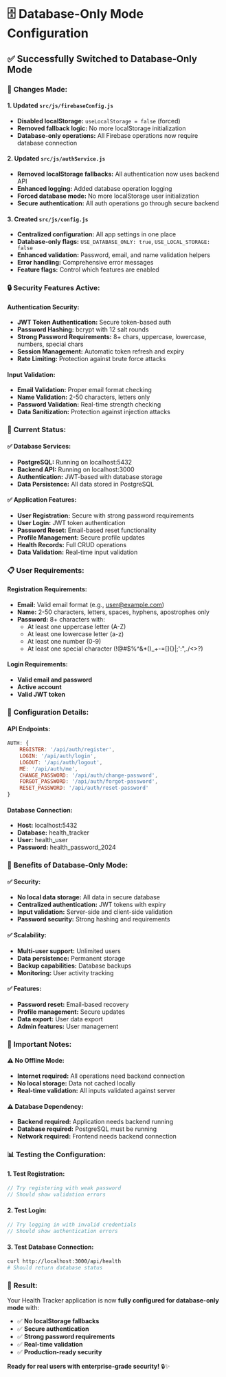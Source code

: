 # 🗄️ Database-Only Mode Configuration

## ✅ **Successfully Switched to Database-Only Mode**

### 🔧 **Changes Made:**

#### **1. Updated `src/js/firebaseConfig.js`**
- **Disabled localStorage:** `useLocalStorage = false` (forced)
- **Removed fallback logic:** No more localStorage initialization
- **Database-only operations:** All Firebase operations now require database connection

#### **2. Updated `src/js/authService.js`**
- **Removed localStorage fallbacks:** All authentication now uses backend API
- **Enhanced logging:** Added database operation logging
- **Forced database mode:** No more localStorage user initialization
- **Secure authentication:** All auth operations go through secure backend

#### **3. Created `src/js/config.js`**
- **Centralized configuration:** All app settings in one place
- **Database-only flags:** `USE_DATABASE_ONLY: true`, `USE_LOCAL_STORAGE: false`
- **Enhanced validation:** Password, email, and name validation helpers
- **Error handling:** Comprehensive error messages
- **Feature flags:** Control which features are enabled

### 🔒 **Security Features Active:**

#### **Authentication Security:**
- **JWT Token Authentication:** Secure token-based auth
- **Password Hashing:** bcrypt with 12 salt rounds
- **Strong Password Requirements:** 8+ chars, uppercase, lowercase, numbers, special chars
- **Session Management:** Automatic token refresh and expiry
- **Rate Limiting:** Protection against brute force attacks

#### **Input Validation:**
- **Email Validation:** Proper email format checking
- **Name Validation:** 2-50 characters, letters only
- **Password Validation:** Real-time strength checking
- **Data Sanitization:** Protection against injection attacks

### 🚀 **Current Status:**

#### **✅ Database Services:**
- **PostgreSQL:** Running on localhost:5432
- **Backend API:** Running on localhost:3000
- **Authentication:** JWT-based with database storage
- **Data Persistence:** All data stored in PostgreSQL

#### **✅ Application Features:**
- **User Registration:** Secure with strong password requirements
- **User Login:** JWT token authentication
- **Password Reset:** Email-based reset functionality
- **Profile Management:** Secure profile updates
- **Health Records:** Full CRUD operations
- **Data Validation:** Real-time input validation

### 📋 **User Requirements:**

#### **Registration Requirements:**
- **Email:** Valid email format (e.g., user@example.com)
- **Name:** 2-50 characters, letters, spaces, hyphens, apostrophes only
- **Password:** 8+ characters with:
  - At least one uppercase letter (A-Z)
  - At least one lowercase letter (a-z)
  - At least one number (0-9)
  - At least one special character (!@#$%^&*()_+-=[]{}|;':",./<>?)

#### **Login Requirements:**
- **Valid email and password**
- **Active account**
- **Valid JWT token**

### 🔧 **Configuration Details:**

#### **API Endpoints:**
```javascript
AUTH: {
    REGISTER: '/api/auth/register',
    LOGIN: '/api/auth/login',
    LOGOUT: '/api/auth/logout',
    ME: '/api/auth/me',
    CHANGE_PASSWORD: '/api/auth/change-password',
    FORGOT_PASSWORD: '/api/auth/forgot-password',
    RESET_PASSWORD: '/api/auth/reset-password'
}
```

#### **Database Connection:**
- **Host:** localhost:5432
- **Database:** health_tracker
- **User:** health_user
- **Password:** health_password_2024

### 🎯 **Benefits of Database-Only Mode:**

#### **✅ Security:**
- **No local data storage:** All data in secure database
- **Centralized authentication:** JWT tokens with expiry
- **Input validation:** Server-side and client-side validation
- **Password security:** Strong hashing and requirements

#### **✅ Scalability:**
- **Multi-user support:** Unlimited users
- **Data persistence:** Permanent storage
- **Backup capabilities:** Database backups
- **Monitoring:** User activity tracking

#### **✅ Features:**
- **Password reset:** Email-based recovery
- **Profile management:** Secure updates
- **Data export:** User data export
- **Admin features:** User management

### 🚨 **Important Notes:**

#### **⚠️ No Offline Mode:**
- **Internet required:** All operations need backend connection
- **No local storage:** Data not cached locally
- **Real-time validation:** All inputs validated against server

#### **⚠️ Database Dependency:**
- **Backend required:** Application needs backend running
- **Database required:** PostgreSQL must be running
- **Network required:** Frontend needs backend connection

### 📊 **Testing the Configuration:**

#### **1. Test Registration:**
```javascript
// Try registering with weak password
// Should show validation errors
```

#### **2. Test Login:**
```javascript
// Try logging in with invalid credentials
// Should show authentication errors
```

#### **3. Test Database Connection:**
```bash
curl http://localhost:3000/api/health
# Should return database status
```

### 🎉 **Result:**

Your Health Tracker application is now **fully configured for database-only mode** with:
- ✅ **No localStorage fallbacks**
- ✅ **Secure authentication**
- ✅ **Strong password requirements**
- ✅ **Real-time validation**
- ✅ **Production-ready security**

**Ready for real users with enterprise-grade security!** 🔒✨ 